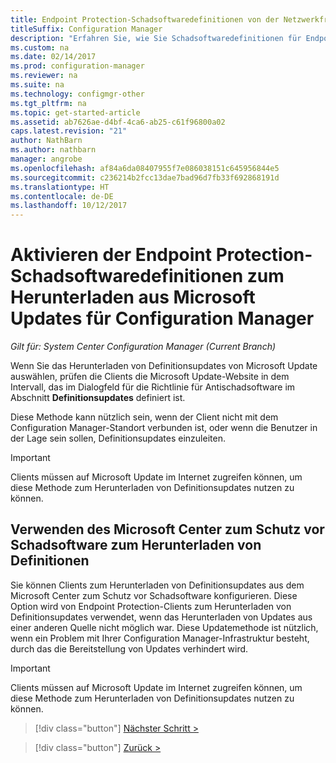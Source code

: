 ```yaml
---
title: Endpoint Protection-Schadsoftwaredefinitionen von der Netzwerkfreigabe
titleSuffix: Configuration Manager
description: "Erfahren Sie, wie Sie Schadsoftwaredefinitionen für Endpoint Protection aus Microsoft Updates für Configuration Manager herunterladen."
ms.custom: na
ms.date: 02/14/2017
ms.prod: configuration-manager
ms.reviewer: na
ms.suite: na
ms.technology: configmgr-other
ms.tgt_pltfrm: na
ms.topic: get-started-article
ms.assetid: ab7626ae-d4bf-4ca6-ab25-c61f96800a02
caps.latest.revision: "21"
author: NathBarn
ms.author: nathbarn
manager: angrobe
ms.openlocfilehash: af84a6da08407955f7e086038151c645956844e5
ms.sourcegitcommit: c236214b2fcc13dae7bad96d7fb33f692868191d
ms.translationtype: HT
ms.contentlocale: de-DE
ms.lasthandoff: 10/12/2017
---
```

# <a name="enable-endpoint-protection-malware-definitions-to-download-from-microsoft-updates-for-configuration-manager"></a>Aktivieren der Endpoint Protection-Schadsoftwaredefinitionen zum Herunterladen aus Microsoft Updates für Configuration Manager

*Gilt für: System Center Configuration Manager (Current Branch)*


 Wenn Sie das Herunterladen von Definitionsupdates von Microsoft Update auswählen, prüfen die Clients die Microsoft Update-Website in dem Intervall, das im Dialogfeld für die Richtlinie für Antischadsoftware im Abschnitt **Definitionsupdates** definiert ist.

 Diese Methode kann nützlich sein, wenn der Client nicht mit dem Configuration Manager-Standort verbunden ist, oder wenn die Benutzer in der Lage sein sollen, Definitionsupdates einzuleiten.

> [!IMPORTANT]
>  Clients müssen auf Microsoft Update im Internet zugreifen können, um diese Methode zum Herunterladen von Definitionsupdates nutzen zu können.

## <a name="using-the-microsoft-malware-protection-center-to-download-definitions"></a>Verwenden des Microsoft Center zum Schutz vor Schadsoftware zum Herunterladen von Definitionen
 Sie können Clients zum Herunterladen von Definitionsupdates aus dem Microsoft Center zum Schutz vor Schadsoftware konfigurieren. Diese Option wird von Endpoint Protection-Clients zum Herunterladen von Definitionsupdates verwendet, wenn das Herunterladen von Updates aus einer anderen Quelle nicht möglich war. Diese Updatemethode ist nützlich, wenn ein Problem mit Ihrer Configuration Manager-Infrastruktur besteht, durch das die Bereitstellung von Updates verhindert wird.

> [!IMPORTANT]
>  Clients müssen auf Microsoft Update im Internet zugreifen können, um diese Methode zum Herunterladen von Definitionsupdates nutzen zu können.


> [!div class="button"]
[Nächster Schritt >](endpoint-antimalware-policies.md)

> [!div class="button"]
[Zurück >](endpoint-configure-alerts.md)
